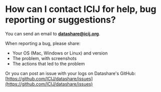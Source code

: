 # How can I contact ICIJ for help, bug reporting or suggestions?

You can send an email to **datashare@icij.org**.

When reporting a bug, please share:

* Your OS (Mac, Windows or Linux) and version
* The problem, with screenshots
* The actions that led to the problem

Or you can post an issue with your logs on Datashare's GitHub: [https://github.com/ICIJ/datashare/issues](https://github.com/ICIJ/datashare/issues)
